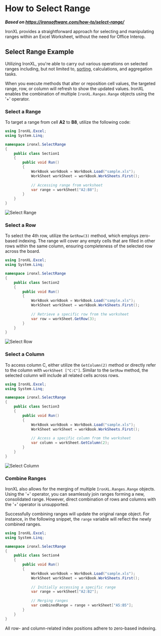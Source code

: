 # How to Select Range

***Based on <https://ironsoftware.com/how-to/select-range/>***


IronXL provides a straightforward approach for selecting and manipulating ranges within an Excel Worksheet, without the need for Office Interop.

## Select Range Example

Utilizing IronXL, you're able to carry out various operations on selected ranges including, but not limited to, [sorting](https://ironsoftware.com/csharp/excel/how-to/sort-cells/), calculations, and aggregation tasks.

When you execute methods that alter or reposition cell values, the targeted range, row, or column will refresh to show the updated values. IronXL enables the combination of multiple `IronXL.Ranges.Range` objects using the '+' operator.

### Select a Range

To target a range from cell **A2** to **B8**, utilize the following code:

```cs
using IronXL.Excel;  
using System.Linq;

namespace ironxl.SelectRange
{
    public class Section1
    {
        public void Run()
        {
            WorkBook workBook = WorkBook.Load("sample.xls");
            WorkSheet workSheet = workBook.WorkSheets.First();
            
            // Accessing range from worksheet
            var range = workSheet["A2:B8"];
        }
    }
}
```

<div class="content-img-align-center">
    <div class="center-image-wrapper">
         <img src="https://ironsoftware.com/static-assets/excel/how-to/select-range/select-range-range.png" alt="Select Range" class="img-responsive add-shadow">
    </div>
</div>

### Select a Row

To select the 4th row, utilize the `GetRow(3)` method, which employs zero-based indexing. The range will cover any empty cells that are filled in other rows within the same column, ensuring completeness of the selected row across the board.

```cs
using IronXL.Excel;
using System.Linq;

namespace ironxl.SelectRange
{
    public class Section2
    {
        public void Run()
        {
            WorkBook workBook = WorkBook.Load("sample.xls");
            WorkSheet workSheet = workBook.WorkSheets.First();
            
            // Retrieve a specific row from the worksheet
            var row = workSheet.GetRow(3);
        }
    }
}
```

<div class="content-img-align-center">
    <div class="center-image-wrapper">
         <img src="https://ironsoftware.com/static-assets/excel/how-to/select-range/select-range-row.png" alt="Select Row" class="img-responsive add-shadow">
    </div>
</div>

### Select a Column

To access column C, either utilize the `GetColumn(2)` method or directly refer to the column with `workSheet ["C:C"]`. Similar to the `GetRow` method, the selected column will include all related cells across rows.

```cs
using IronXL.Excel;
using System.Linq;

namespace ironxl.SelectRange
{
    public class Section3
    {
        public void Run()
        {
            WorkBook workBook = WorkBook.Load("sample.xls");
            WorkSheet workSheet = workBook.WorkSheets.First();
            
            // Access a specific column from the worksheet
            var column = workSheet.GetColumn(2);
        }
    }
}
```

<div class="content-img-align-center">
    <div class="center-image-wrapper">
         <img src="https://ironsoftware.com/static-assets/excel/how-to/select-range/select-range-column.png" alt="Select Column" class="img-responsive add-shadow">
    </div>
</div>

### Combine Ranges

IronXL also allows for the merging of multiple `IronXL.Ranges.Range` objects. Using the '+' operator, you can seamlessly join ranges forming a new, consolidated range. However, direct combination of rows and columns with the '+' operator is unsupported.

Successfully combining ranges will update the original range object. For instance, in the following snippet, the `range` variable will reflect the newly combined ranges.

```cs
using IronXL.Excel;
using System.Linq;

namespace ironxl.SelectRange
{
    public class Section4
    {
        public void Run()
        {
            WorkBook workBook = WorkBook.Load("sample.xls");
            WorkSheet workSheet = workBook.WorkSheets.First();
            
            // Initially accessing a specific range
            var range = workSheet["A2:B2"];
            
            // Merging ranges
            var combinedRange = range + workSheet["A5:B5"];
        }
    }
}
```

All row- and column-related index positions adhere to zero-based indexing.
